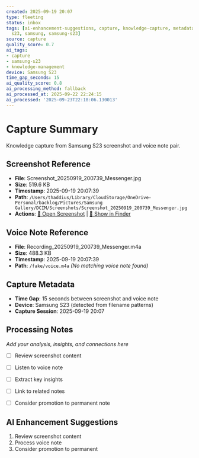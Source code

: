 ```yaml
---
created: 2025-09-19 20:07
type: fleeting
status: inbox
tags: [ai-enhancement-suggestions, capture, knowledge-capture, metadata, processing-notes,
  s23, samsung, samsung-s23]
source: capture
quality_score: 0.7
ai_tags:
- capture
- samsung-s23
- knowledge-management
device: Samsung S23
time_gap_seconds: 15
ai_quality_score: 0.8
ai_processing_method: fallback
ai_processed_at: 2025-09-22 22:24:15
ai_processed: '2025-09-23T22:18:06.130013'
---
```

# Capture Summary

Knowledge capture from Samsung S23 screenshot and voice note pair.

## Screenshot Reference

- **File**: Screenshot_20250919_200739_Messenger.jpg
- **Size**: 519.6 KB
- **Timestamp**: 2025-09-19 20:07:39
- **Path**: `/Users/thaddius/Library/CloudStorage/OneDrive-Personal/backlog/Pictures/Samsung Gallery/DCIM/Screenshots/Screenshot_20250919_200739_Messenger.jpg`
- **Actions**: [📸 Open Screenshot](file:///Users/thaddius/Library/CloudStorage/OneDrive-Personal/backlog/Pictures/Samsung%20Gallery/DCIM/Screenshots/Screenshot_20250919_200739_Messenger.jpg) | [📂 Show in Finder](file:///Users/thaddius/Library/CloudStorage/OneDrive-Personal/backlog/Pictures/Samsung%20Gallery/DCIM/Screenshots/)

## Voice Note Reference

- **File**: Recording_20250919_200739_Messenger.m4a
- **Size**: 488.3 KB  
- **Timestamp**: 2025-09-19 20:07:39
- **Path**: `/fake/voice.m4a` *(No matching voice note found)*

## Capture Metadata

- **Time Gap**: 15 seconds between screenshot and voice note
- **Device**: Samsung S23 (detected from filename patterns)
- **Capture Session**: 2025-09-19 20:07

## Processing Notes

*Add your analysis, insights, and connections here*

- [ ] Review screenshot content
- [ ] Listen to voice note
- [ ] Extract key insights
- [ ] Link to related notes
- [ ] Consider promotion to permanent note



## AI Enhancement Suggestions

1. Review screenshot content
2. Process voice note
3. Consider promotion to permanent
